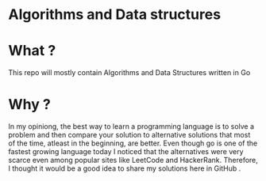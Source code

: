 # Algorithms and Data structures

# What ?

This repo will mostly contain Algorithms and Data Structures written in Go

# Why ?

In my opiniong, the best way to learn a programming language is to solve a problem and then compare your solution to alternative solutions that most of the time, atleast in the beginning, are better. Even though go is one of the fastest growing language today I noticed that the alternatives were very scarce even among popular sites like LeetCode and HackerRank. Therefore, I thought it would be a good idea to share my solutions here in GitHub .
